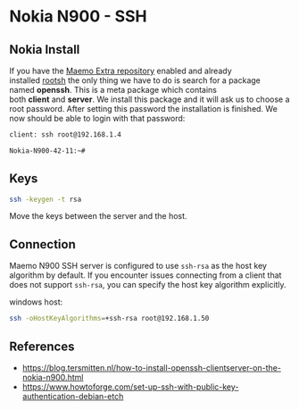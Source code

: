 # Nokia N900 - SSH 

## Nokia Install
If you have the [Maemo Extra repository](https://blog.tersmitten.nl/archives/867) enabled and already installed [rootsh](https://blog.tersmitten.nl/archives/852) the only thing we have to do is search for a package named **openssh**. This is a meta package which contains both **client** and **server**. We install this package and it will ask us to choose a root password. After setting this password the installation is finished. We now should be able to login with that password:

```bash
client: ssh root@192.168.1.4

Nokia-N900-42-11:~#
```

## Keys

```bash
ssh -keygen -t rsa
```

Move the keys between the server and the host.
## Connection
Maemo N900 SSH server is configured to use `ssh-rsa` as the host key algorithm by default. If you encounter issues connecting from a client that does not support `ssh-rsa`, you can specify the host key algorithm explicitly.

windows host:
```bash
ssh -oHostKeyAlgorithms=+ssh-rsa root@192.168.1.50
```

## References
- https://blog.tersmitten.nl/how-to-install-openssh-clientserver-on-the-nokia-n900.html
- https://www.howtoforge.com/set-up-ssh-with-public-key-authentication-debian-etch
